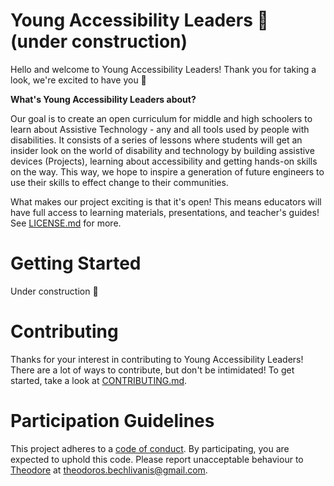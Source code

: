 # Young Accessibility Leaders :construction: (under construction)

Hello and welcome to Young Accessibility Leaders! Thank you for taking a look, we're excited to have you 🎉

**What's Young Accessibility Leaders about?** 

Our goal is to create an open curriculum for middle and high schoolers to learn about Assistive Technology - any and all tools used by people with disabilities. It consists of a series of lessons where students will get an insider look on the world of disability and technology by building assistive devices (Projects), learning about accessibility and getting hands-on skills on the way. This way, we hope to inspire a generation of future engineers to use their skills to effect change to their communities.

What makes our project exciting is that it's open! This means educators will have full access to learning materials, presentations, and teacher's guides! See [LICENSE.md](
        Young-Accessibility-Leaders/LICENSE
      ) for more.

# Getting Started

Under construction 🚧

# Contributing

Thanks for your interest in contributing to Young Accessibility Leaders! There are a lot of ways to contribute, but don't be intimidated! To get started, take a look at [CONTRIBUTING.md](
        https://github.com/theo-bech/Young-Accessibility-Leaders/blob/master/CONTRIBUTING.md
      ).

# Participation Guidelines

This project adheres to a [code of conduct](
        https://github.com/theo-bech/Young-Accessibility-Leaders/blob/master/CODE_OF_CONDUCT.md
      ). By participating, you are expected to uphold this code. Please report unacceptable behaviour to [Theodore](https://github.com/theo-bech) at theodoros.bechlivanis@gmail.com.
